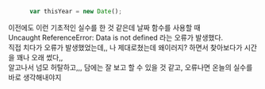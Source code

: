    
    
```js
      var thisYear = new Date();
```

이전에도 이런 기초적인 실수를 한 것 같은데 날짜 함수를 사용할 때    
Uncaught ReferenceError: Data is not defined 라는 오류가 발생했다.   
직접 치다가 오류가 발생했었는데,, 나 제대로쳤는데 왜이러지? 하면서 찾아보다가 시간을 꽤나 오래 썼다,,   
알고나서 넘모 허탈하고,,, 담에는 잘 보고 할 수 있을 것 같고, 오류나면 온늘의 실수를 바로 생각해내야지  
